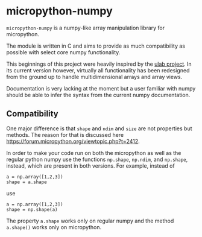 # micropython-numpy

`micropython-numpy` is a numpy-like array manipulation library for micropython.

The module is written in C and aims to provide as much compatibility as possible with 
select core numpy functionality. 

This beginnings of this project were heavily inspired by
the [ulab project](https://github.com/v923z/micropython-ulab).
In its current version however, virtually all functionality has been redesigned 
from the ground up to handle multidimensional arrays and array views.

Documentation is very lacking at the moment but a user familiar with numpy should be 
able to infer the syntax from the current numpy documentation.

## Compatibility

One major difference is that `shape` and `ndim` and `size` are not properties but methods. 
The reason for that is discussed here
https://forum.micropython.org/viewtopic.php?t=2412.

In order to make your code run on both the micropython as well as the regular python 
numpy use the functions `np.shape`, `np.ndim`, and `np.shape`, instead, which are present
in both versions. For example, instead of

    a = np.array([1,2,3])
    shape = a.shape

use 

    a = np.array([1,2,3])
    shape = np.shape(a)

The property `a.shape` works only on regular numpy and the method `a.shape()` works 
only on micropython.
   